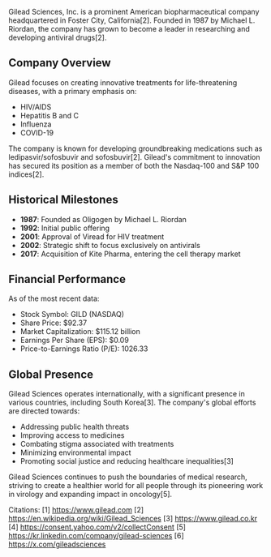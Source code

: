 Gilead Sciences, Inc. is a prominent American biopharmaceutical company headquartered in Foster City, California[2]. Founded in 1987 by Michael L. Riordan, the company has grown to become a leader in researching and developing antiviral drugs[2].

## Company Overview

Gilead focuses on creating innovative treatments for life-threatening diseases, with a primary emphasis on:

- HIV/AIDS
- Hepatitis B and C
- Influenza
- COVID-19

The company is known for developing groundbreaking medications such as ledipasvir/sofosbuvir and sofosbuvir[2]. Gilead's commitment to innovation has secured its position as a member of both the Nasdaq-100 and S&P 100 indices[2].

## Historical Milestones

- **1987**: Founded as Oligogen by Michael L. Riordan
- **1992**: Initial public offering
- **2001**: Approval of Viread for HIV treatment
- **2002**: Strategic shift to focus exclusively on antivirals
- **2017**: Acquisition of Kite Pharma, entering the cell therapy market

## Financial Performance

As of the most recent data:

- Stock Symbol: GILD (NASDAQ)
- Share Price: $92.37
- Market Capitalization: $115.12 billion
- Earnings Per Share (EPS): $0.09
- Price-to-Earnings Ratio (P/E): 1026.33

## Global Presence

Gilead Sciences operates internationally, with a significant presence in various countries, including South Korea[3]. The company's global efforts are directed towards:

- Addressing public health threats
- Improving access to medicines
- Combating stigma associated with treatments
- Minimizing environmental impact
- Promoting social justice and reducing healthcare inequalities[3]

Gilead Sciences continues to push the boundaries of medical research, striving to create a healthier world for all people through its pioneering work in virology and expanding impact in oncology[5].

Citations:
[1] https://www.gilead.com
[2] https://en.wikipedia.org/wiki/Gilead_Sciences
[3] https://www.gilead.co.kr
[4] https://consent.yahoo.com/v2/collectConsent
[5] https://kr.linkedin.com/company/gilead-sciences
[6] https://x.com/gileadsciences